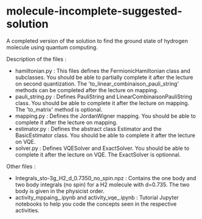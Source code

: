 # molecule-incomplete-suggested-solution
A completed version of the solution to find the ground state of hydrogen molecule using quantum computing.

Description of the files :
- hamiltonian.py : This files defines the FermionicHamiltonian class and subclasses. You should be able to partially complete it after the lecture on second quantization. The 'to_linear_combinaison_pauli_string' methods can be completed after the lecture on mapping.
- pauli_string.py : Defines PauliString and LinearCombinaisonPauliString class. You should be able to complete it after the lecture on mapping. The 'to_matrix' method is optional.
- mapping.py : Defines the JordanWigner mapping. You should be able to complete it after the lecture on mapping.
- estimator.py : Defines the abstract class Estimator and the BasicEstimator class. You should be able to complete it after the lecture on VQE.
- solver.py : Defines VQESolver and ExactSolver. You should be able to complete it after the lecture on VQE. The ExactSolver is optionnal.

Other files :
- Integrals_sto-3g_H2_d_0.7350_no_spin.npz : Contains the one body and two body integrals (no spin) for a H2 molecule with d=0.735. The two body is given in the physicist order.
- activity_mppaing_.ipynb and activity_vqe_.ipynb : Tutorial Jupyter notebooks to help you code the concepts seen in the respective activities.
